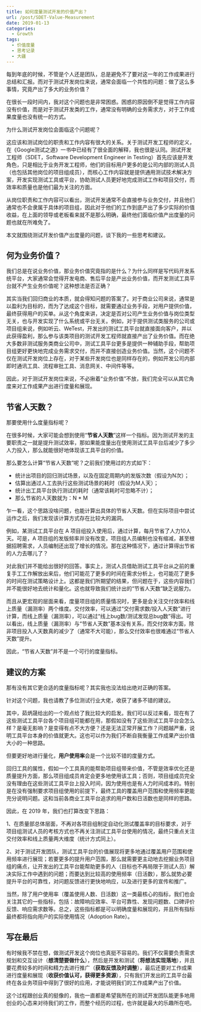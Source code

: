 ```yaml
---
title: 如何度量测试开发的价值产出？
url: /post/SDET-Value-Measurement
date: 2019-01-13
categories:
  - Growth
tags:
  - 价值度量
  - 思考记录
  - 大疆
---
```


每到年底的时候，不管是个人还是团队，总是避免不了要对这一年的工作成果进行总结和汇报。而对于测试开发岗位来说，通常会面临一个共性的问题：做了这么多事情，究竟产出了多大的业务价值？

在很长一段时间内，我对这个问题也是非常困惑。困惑的原因倒不是觉得工作内容没有价值，而是对于测试开发类的工作，通常没有明确的业务需求方，对于工作成果度量也没有统一的方式。

为什么测试开发岗位会面临这个问题呢？

这应该和测试岗位的职责和工作内容有很大的关系。关于测试开发工程师的定义，在《Google测试之道》一书中已经有了很全面的解释，我也很是认同。测试开发工程师（SDET，Software Development Engineer in Testing）首先应该是开发角色，只是相比于业务开发工程师，他们的目标用户更多的是公司内部的测试人员（也包括其他岗位的项目组成员），而核心工作内容就是提供通用测试技术解决方案，开发实现测试工具或平台，协助测试人员更好地完成测试工作和项目交付，而效率和质量也是他们最为关注的方面。

从岗位职责和工作内容可以看出，测试开发通常不会直接参与业务交付，并且他们通常也不会隶属于具体的项目组，因此对于他们的工作到底产出了多少实际的价值收益，在上面的领导或老板看来就不是那么明确，最终他们面临价值产出度量的问题也就在所难免了。

本文就围绕测试开发价值产出度量的问题，谈下我的一些思考和建议。

## 何为业务价值？

我们总是在说业务价值，那业务价值究竟指的是什么？为什么同样是写代码开发系统平台，大家通常会觉得开发电商、售后平台是产出业务价值，而开发测试工具平台就不产生业务价值呢？这种想法是否正确？

其实当我们回归商业的本质，就会得知问题的答案了。对于商业公司来说，通常是以盈利为目标的，而为了达成这个目标，就需要通过业务手段，对用户提供价值，最终获得用户的买单。从这个角度来讲，决定是否对公司产生业务价值与岗位类型无关，也与开发实现了什么系统或平台无关。例如，对于提供测试类服务的公司或项目组来说，例如听云、WeTest，开发出的测试工具平台就直接面向客户，并以此获得盈利，那么参与该类项目的测试开发工程师就直接产出了业务价值。而在绝大多数非测试服务类商业公司中，测试工具平台更多是提供一种辅助手段，帮助项目组更好更快地完成业务需求交付，而并不直接创造业务价值。当然，这个问题不仅在测试开发岗位上存在，对于某些开发岗位也是同样存在的，例如开发公司内部即时通讯工具、流程审批工具、消息网关、中间件等等。

因此，对于测试开发岗位来说，不必揪着“业务价值”不放，我们完全可以从其它角度来对工作成果产出进行度量和展现。

## 节省人天数？

那要使用什么度量指标呢？

在很多时候，大家可能会想到使用“**节省人天数**”这样一个指标。因为测试开发的主要职责之一就是提升测试效率，那如果能度量出在使用测试工具平台后减少了多少人力投入，那么就能很好地体现该工具平台的价值。

那么要怎么计算“节省人天数”呢？之前我们使用过的方式如下：

- 统计出项目的回归测试场景，以及在固定周期内的发版次数（假设为N次）；
- 估算出通过人工去执行这些测试场景的耗时（假设为M人天）；
- 统计出工具平台执行测试的耗时（通常该耗时可忽略不计）；
- 那么节省的人天数就为：N * M

乍一看，这个思路没啥问题，也能计算出具体的节省人天数。但在实际项目中尝试运作之后，我们发现该计算方式存在比较大的漏洞。

例如，某测试工具平台在 A 项目组投入使用后，通过计算，每月节省了人力10人天。可是，A 项目组的发版频率并没有改变，项目组人员编制也没有缩减，甚至根据招聘需求，人员编制还出现了增长的情况。那在这种情况下，通过计算得出节省的人力去哪儿了？

对此我们并不能给出很好的回答。事实上，测试人员借助测试工具平台从之前的重复手工工作解放出来后，他们可能花了更多的时间在需求分析上，也可能花了更多的时间在测试策略设计上。这都是我们所期望的结果，但问题在于，这些内容我们并不能很好地去统计和量化。这也就导致我们统计出的“节省人天数”缺乏说服力。

而且从更宏观的层面来看，度量项目组的质量情况时，更多是会关注交付效率和线上质量（漏测率）两个维度。交付效率，可以通过“交付需求数/投入人天数”进行计算，而线上质量（漏测率），可以通过“线上bug数/测试发现总bug数”得出。可以看出，线上质量（漏测率）与“节省人天数”基本没有关系，而交付效率方面，除非项目投入人天数真的减少了（通常不大可能），那么交付效率也很难通过“节省人天数”提升。

因此，“节省人天数”并不是一个可行的度量指标。

## 建议的方案

那有没有其它更合适的度量指标呢？其实我也没法给出绝对正确的答案。

针对这个问题，我也请教了多位测试行业大佬，收获了诸多不错的建议。

其中，茹炳晟给出的一个观点给了我比较大的启发。我们可以反过来看，现在有了这些测试工具平台各个项目组可能都在用，那假如没有了这些测试工具平台会怎么样？是毫无影响？是变得有点不大方便？还是无法正常开展工作？问题越严重，说明工具平台本身的价值就更大。这也可以作为我们不断自我衡量工作成果产出价值大小的一种思路。

但要更好地进行量化，**用户使用率**会是一个比较不错的度量方式。

回归工具的属性，假如一个工具真的能帮助项目组带来价值，不管是效率优化还是质量提升方面，那么项目组成员肯定会更多地使用该工具；否则，项目组成员完全没有理由在这些测试工具平台上投入时间，因为使用也是有人力时间成本的。特别是在没有强制要求项目组使用的前提下，最终工具的覆盖用户范围和使用频率更能充分说明问题。这和当前各商业工具平台追求的用户数和日活数也是同样的思路。

因此，在 2019 年，我们也打算改变下思路：

1、在质量部总体层面，不再对各项目组制定自动化测试覆盖率的目标要求，对于项目组测试人员的考核方式也不再关注测试工具平台使用的情况，最终只重点关注交付效率和线上质量两大维度（统计方式同上）。

2、对于测试开发团队，测试工具平台的价值展现将更多地通过覆盖用户范围和使用频率进行展现；若要更多的提升用户范围，那么就需要更主动地去挖掘业务项目组的痛点，让开发出的工具平台能帮助更多的人（目标也不再局限于测试人员）解决实际工作中遇到的问题；而要达到比较高的使用频率（日活数），那么就势必要提升平台的可靠性，对问题反馈进行更快地响应，以及进行更多的宣传和推广。

当然，除了用户使用率（覆盖使用人数、日活数）这一类最核心的指标，我们也会关注其它的一些指标，包括：故障响应效率、平台可靠性、发现问题数、口碑评价反馈、响应需求数等。总之，这些指标都是可以明确度量和展现的，并且所有指标最终都将指向用户的实际使用情况（Adoption Rate）。

## 写在最后

有时候我不禁在想，做测试开发这个岗位也真挺不容易的。我们不仅需要负责需求规划和交互设计（**想清楚要做什么**），然后是开发和测试（**将想法实现落地**），并且要花费较多的时间和精力去进行推广（**获取反馈及时调整**），最后还要对工作成果进行度量和展现（**收获价值认可，获得更多资源**），只有我们开发出的工具平台最终在各业务项目中得到了很好的应用，才能说明我们的工作成果产出了价值。

这个过程跟创业真的挺像的，我也一直都是希望我所在的测试开发团队能更多地用创业的心态来对待我们的工作，而整个经历的过程，也许就是最大的乐趣所在吧。
